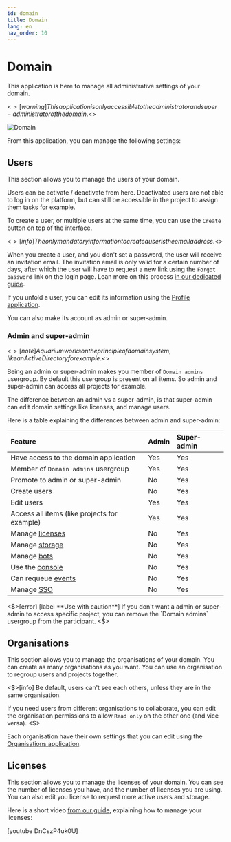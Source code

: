 ```yaml
---
id: domain
title: Domain
lang: en
nav_order: 10
---
```


# Domain

This application is here to manage all administrative settings of your domain.

<$>[warning]
This application is only accessible to the administrator and super-administrator of the domain.
<$>

![Domain](../../_medias/domain.png)

From this application, you can manage the following settings:

## Users

This section allows you to manage the users of your domain.

Users can be activate / deactivate from here. Deactivated users are not able to log in on the platform, but can still be accessible in the project to assign them tasks for example.

To create a user, or multiple users at the same time, you can use the `Create` button on top of the interface.

<$>[info]
The only mandatory information to create a user is the email address.
<$>

When you create a user, and you don't set a password, the user will receive an invitation email. The invitation email is only valid for a certain number of days, after which the user will have to request a new link using the `Forgot password` link on the login page. Lean more on this process [in our dedicated guide](../../how-to/reset-password.md).

If you unfold a user, you can edit its information using the [Profile application](./profile.md).

You can also make its account as admin or super-admin.

### Admin and super-admin

<$>[note]
Aquarium works on the principle of domain system, like an Active Directory for example.
<$>

Being an admin or super-admin makes you member of `Domain admins` usergroup. By default this usergroup is present on all items. So admin and super-admin can access all projects for example.

The difference between an admin vs a super-admin, is that super-admin can edit domain settings like licenses, and manage users.

Here is a table explaining the differences between admin and super-admin:

| Feature | Admin | Super-admin |
| :--- | :--- | :--- |
| Have access to the domain application | <span style="color: var(--green-50);">Yes</span> | <span style="color: var(--green-50);">Yes</span> |
| Member of `Domain admins` usergroup | <span style="color: var(--green-50);">Yes</span> | <span style="color: var(--green-50);">Yes</span> |
| Promote to admin or super-admin | <span style="color: var(--red-50);">No</span> | <span style="color: var(--green-50);">Yes</span> |
| Create users | <span style="color: var(--red-50);">No</span> | <span style="color: var(--green-50);">Yes</span> |
| Edit users | <span style="color: var(--green-50);">Yes</span> | <span style="color: var(--green-50);">Yes</span> |
| Access all items (like projects for example) | <span style="color: var(--green-50);">Yes</span> | <span style="color: var(--green-50);">Yes</span> |
| Manage [licenses](#licenses) | <span style="color: var(--red-50);">No</span> | <span style="color: var(--green-50);">Yes</span> |
| Manage [storage](#storage) | <span style="color: var(--red-50);">No</span> | <span style="color: var(--green-50);">Yes</span> |
| Manage [bots](#bots) | <span style="color: var(--red-50);">No</span> | <span style="color: var(--green-50);">Yes</span> |
| Use the [console](#console) | <span style="color: var(--red-50);">No</span> | <span style="color: var(--green-50);">Yes</span> |
| Can requeue [events](#events) | <span style="color: var(--red-50);">No</span> | <span style="color: var(--green-50);">Yes</span> |
| Manage [SSO](#SSO) | <span style="color: var(--red-50);">No</span> | <span style="color: var(--green-50);">Yes</span> |

<$>[error]
[label **Use with caution**]
If you don't want a admin or super-admin to access specific project, you can remove the `Domain admins` usergroup from the participant.
<$>

## Organisations

This section allows you to manage the organisations of your domain. You can create as many organisations as you want. You can use an organisation to regroup users and projects together.

<$>[info]
Be default, users can't see each others, unless they are in the same organisation.

If you need users from different organisations to collaborate, you can edit the organisation permissions to allow `Read only` on the other one (and vice versa).
<$>

Each organisation have their own settings that you can edit using the [Organisations application](./organisations.md).

## Licenses

This section allows you to manage the licenses of your domain. You can see the number of licenses you have, and the number of licenses you are using. You can also edit you license to request more active users and storage.

Here is a short video [from our guide](../../how-to/manage-licenses.md), explaining how to manage your licenses:

[youtube DnCszP4uk0U]
